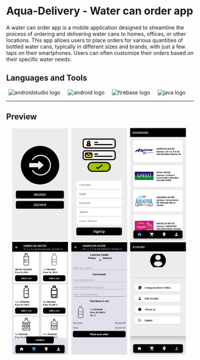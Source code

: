 # Aqua-Delivery - Water can order app
A water can order app is a mobile application designed to streamline the process of ordering and delivering water cans to homes, offices, or other locations. This app allows users to place orders for various quantities of bottled water cans, typically in different sizes and brands, with just a few taps on their smartphones. Users can often customize their orders based on their specific water needs.

## Languages and Tools
<div align="center">
  <img src="https://cdn.jsdelivr.net/gh/devicons/devicon/icons/androidstudio/androidstudio-original.svg" height="40" alt="androidstudio logo"  />
  <img width="12" />
  <img src="https://cdn.jsdelivr.net/gh/devicons/devicon/icons/android/android-original.svg" height="40" alt="android logo"  />
  <img width="12" />
  <img src="https://cdn.jsdelivr.net/gh/devicons/devicon/icons/firebase/firebase-plain.svg" height="40" alt="firebase logo"  />
  <img width="12" />
  <img src="https://cdn.jsdelivr.net/gh/devicons/devicon/icons/java/java-plain.svg" height="40" alt="java logo"  />
  <img width="12" />
 
</div>
<hr>

## Preview

<div align="center">
  <img src="assets/Output/login.jpeg" width="150" style="margin-right: 5px;">
  <img src="assets/Output/Signup.jpeg" width="150" style="margin-right: 5px;">
  <img src="assets/Output/Dashboard.jpeg" width="150" style="margin-right: 5px;">
  <img src="assets/Output/Cart.jpeg" width="150" style="margin-right: 5px;">
  <img src="assets/Output/Payment.jpeg" width="150" style="margin-right: 5px;">
  <img src="assets/Output/Account.jpeg" width="150" style="margin-right: 5px;">

</div>
<br>
<div style="text-align: center; justify-content: center; align-items: center">
 
</div>



